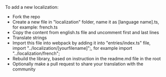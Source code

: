 To add a new localization:

* Fork the repo
* Create a new file in "localization" folder, name it as [language name].ts, for example: french.ts
* Copy the content from english.ts file and uncomment first and last lines
* Translate strings
* Import this file into webpack by adding it into "entries/index.ts" file, import "../localization/[yourfilename]";, for example import "../localization/french";
* Rebuild the library, based on instruction in the readme.md file in the root
* Optionally make a pull request to share your translation with the community
